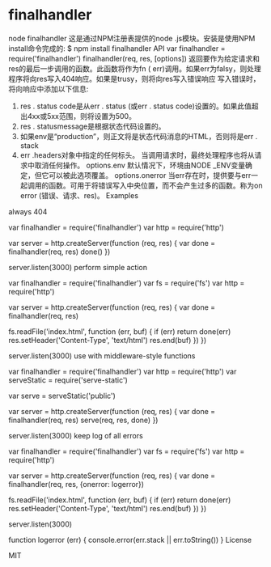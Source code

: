 # finalhandler
node
finalhandler
这是通过NPM注册表提供的node .js模块。安装是使用NPM install命令完成的:
$ npm install finalhandler
API
var finalhandler = require('finalhandler')
finalhandler(req, res, [options])
返回要作为给定请求和res的最后一步调用的函数。此函数将作为fn ( err)调用。如果err为falsy，则处理程序将向res写入404响应。如果是trusy，则将向res写入错误响应
写入错误时，将向响应中添加以下信息:
1. res . status code是从err . status (或err . status code)设置的。如果此值超出4xx或5xx范围，则将设置为500。
2. res . statusmessage是根据状态代码设置的。
3. 如果env是“production”，则正文将是状态代码消息的HTML，否则将是err . stack
4. err .headers对象中指定的任何标头。
当调用请求时，最终处理程序也将从请求中取消任何操作。
options.env
默认情况下，环境由NODE _ENV变量确定，但它可以被此选项覆盖。
options.onerror
当err存在时，提供要与err一起调用的函数。可用于将错误写入中央位置，而不会产生过多的函数。称为on error (错误、请求、res)。
Examples

always 404

var finalhandler = require('finalhandler')
var http = require('http')

var server = http.createServer(function (req, res) {
  var done = finalhandler(req, res)
  done()
})

server.listen(3000)
perform simple action

var finalhandler = require('finalhandler')
var fs = require('fs')
var http = require('http')

var server = http.createServer(function (req, res) {
  var done = finalhandler(req, res)

  fs.readFile('index.html', function (err, buf) {
    if (err) return done(err)
    res.setHeader('Content-Type', 'text/html')
    res.end(buf)
  })
})

server.listen(3000)
use with middleware-style functions

var finalhandler = require('finalhandler')
var http = require('http')
var serveStatic = require('serve-static')

var serve = serveStatic('public')

var server = http.createServer(function (req, res) {
  var done = finalhandler(req, res)
  serve(req, res, done)
})

server.listen(3000)
keep log of all errors

var finalhandler = require('finalhandler')
var fs = require('fs')
var http = require('http')

var server = http.createServer(function (req, res) {
  var done = finalhandler(req, res, {onerror: logerror})

  fs.readFile('index.html', function (err, buf) {
    if (err) return done(err)
    res.setHeader('Content-Type', 'text/html')
    res.end(buf)
  })
})

server.listen(3000)

function logerror (err) {
  console.error(err.stack || err.toString())
}
License

MIT
